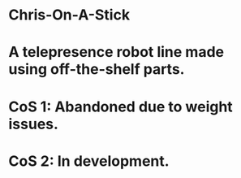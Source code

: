 # Chris-On-A-Stick
# A telepresence robot line made using off-the-shelf parts.
# CoS 1: Abandoned due to weight issues.
# CoS 2: In development.
